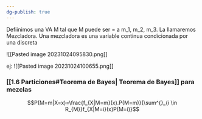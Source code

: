 ```yaml
---
dg-publish: true
---
```

Defiinimos una VA M tal que M puede ser = a m_1, m_2, m_3. La llamaremos Mezcladora. Una mezcladora es una variable continua condicionada por una discreta

![[Pasted image 20231024095830.png]]

ej: 
![[Pasted image 20231024100655.png]]
### [[1.6 Particiones#Teorema de Bayes| Teorema de Bayes]] para mezclas
$$P(M=m|X=x)=\frac{f_{X|M=m}(x).P(M=m)}{\sum^{}_{i \in R_{M}}f_{X|M=i}(x)P(M=i)}$$
